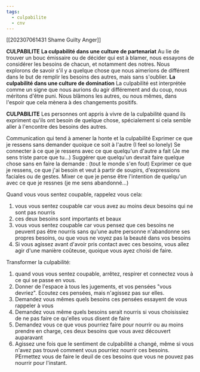 ```yaml
---
tags:
  - culpabilite
  - cnv
---
```

[[202307061431 Shame Guilty Anger]]

**CULPABILITE**
**La culpabilité dans une culture de partenariat**
Au lie de trouver un bouc émissaire ou de décider qui est à blamer, nous essayons de considérer les besoins de chacun, et notamment des notres. Nous explorons de savoir s'il y a quelque chose que nous aimerions de différent dans le but de remplir les besoins des autres, mais sans s'oublier.
**La culpabilité dans une culture de domination**
La culpabilité est interprétée comme un signe que nous aurions du agir différement and du coup, nous méritons d'être puni. Nous blâmons les autres, ou nous mêmes, dans l'espoir que cela mènera à des changements positifs.

**CULPABILITE**
Les personnes ont appris à vivre de la culpabilité quand ils expriment qu'ils ont besoin de quelque chose, spécialement si cela semble aller à l'encontre des besoins des autres.

Communication qui tend à amener la honte et la culpabilité
Exprimer ce que je ressens sans demander quoique ce soit à l'autre (I feel so lonely)
Se connecter à ce que je ressens avec ce que quelqu'un d'autre a fait (Je me sens triste parce que tu...)
Suggérer que quelqu'un devrait faire quelque chose sans en faire la demande : (tout le monde s'en fout)
Exprimer ce que je ressens, ce que j'ai besoin et veut à partir de soupirs, d'expressions faciales ou de gestes.
Mixer ce que je pense être l'intention de quelqu'un avec ce que je ressnes (je me sens abandonné...)


Quand vous vous sentez coupable, rappelez vous cela:
1. vous vous sentez coupable car vous avez au moins deux besoins qui ne sont pas nourris
2. ces deux besoins sont importants et beaux
3. vous vous sentez coupable car vous pensez que ces besoins ne peuvent pas être nourris sans qu'une autre personne n'abandonne ses propres besoins, ou que vous ne voyez pas la beauté dans vos besoins
4. Si vous agissez avant d'avoir pris contact avec ces besoins, vous allez agir d'une manière coûteuse, quoique vous ayez choisi de faire.

Transformer la culpabilité:
1. quand vous vous sentez coupable, arrêtez, respirer et connectez vous à ce qui se passe en vous.
2. Donner de l'espace à tous les jugements, et vos pensées "vous devriez". Ecoutez ces pensées, mais n'agissez pas sur elles.
3. Demandez vous mêmes quels besoins ces pensées essayent de vous rappeler à vous
4. Demandez vous même quels besoins serait nourris si vous choisissiez de ne pas faire ce qu'elles vous disent de faire
5. Demandez vous ce que vous pourriez faire pour nourrir ou au moins prendre en charge, ces deux besoins que vous avez découvert auparavant
6. Agissez une fois que le sentiment de culpabilité a changé, même si vous n'avez pas trouvé comment vous pourriez nourrir ces besoins. PErmettez vous de faire le deuil de ces besoins que vous ne pouvez pas nourrir pour l'instant.

